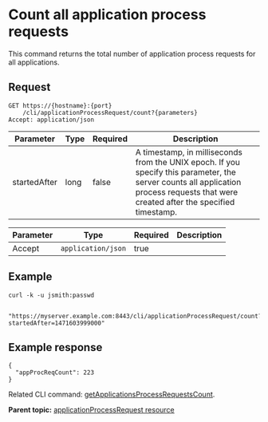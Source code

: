 # Count all application process requests

This command returns the total number of application process requests for all applications.

## Request

```
GET https://{hostname}:{port}
    /cli/applicationProcessRequest/count?{parameters}
Accept: application/json

```

|Parameter|Type|Required|Description|
|---------|----|--------|-----------|
|startedAfter|long|false|A timestamp, in milliseconds from the UNIX epoch. If you specify this parameter, the server counts all application process requests that were created after the specified timestamp.|

|Parameter|Type|Required|Description|
|---------|----|--------|-----------|
|Accept|`application/json`|true| |

## Example

```
curl -k -u jsmith:passwd 
   
  "https://myserver.example.com:8443/cli/applicationProcessRequest/count?startedAfter=1471603999000" 

```

## Example response

```
{
  "appProcReqCount": 223
}
```

Related CLI command: [getApplicationsProcessRequestsCount](udclient_getapplicationsprocessrequestscount.md).

**Parent topic:** [applicationProcessRequest resource](../../com.udeploy.api.doc/topics/rest_cli_applicationprocessrequest.md)

